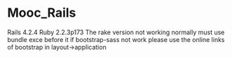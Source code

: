 # Mooc_Rails

Rails 4.2.4
Ruby 2.2.3p173
The rake version not working normally must use bundle exce before it 
if bootstrap-sass not work please use the online links of bootstrap in layout->application 

